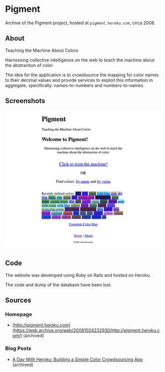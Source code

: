 # Pigment

Archive of the Pigment project, hosted at `pigment.heroku.com`, circa 2008.

## About

Teaching the Machine About Colors

Harnessing collective intelligence on the web to teach the machine about the abstraction of color.

The idea for the application is to crowdsource the mapping for color names to their decimal values and provide services to exploit this information in aggregate, specifically: names-to-numbers and numbers-to-names.

## Screenshots

![ScreenShot](ScreenShot.png)

## Code

The website was developed using Ruby on Rails and hosted on Heroku.

The code and dump of the database have been lost.

## Sources

### Homepage

* [http://pigment.heroku.com](https://web.archive.org/web/20081024232930/http://pigment.heroku.com/) (archived)

### Blog Posts

* [A Day With Heroku: Building a Simple Color Crowdsourcing App](https://web.archive.org/web/20080530220737/http://www.neverreadpassively.com/2008/05/day-with-heroku-building-simple-color.html) (archived)